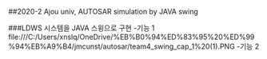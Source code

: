 ##2020-2 Ajou univ, AUTOSAR simulation by JAVA swing

###LDWS 시스템을 JAVA 스윙으로 구현
-기능 1
file:///C:/Users/xnslq/OneDrive/%EB%B0%94%ED%83%95%20%ED%99%94%EB%A9%B4/jmcunst/autosar/team4_swing_cap_1%20(1).PNG
-기능 2
